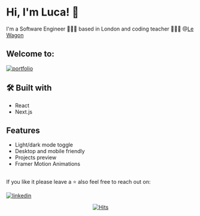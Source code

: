 
# Hi, I'm Luca! 👋
I'm a Software Engineer 👨🏻‍💻 based in London and coding teacher 👨🏻‍🏫 @<a href="https://www.lewagon.com/">Le Wagon</a>

## Welcome to:
[![portfolio](https://img.shields.io/badge/my_portfolio-000?style=for-the-badge&logo=ko-fi&logoColor=white)](https://www.lucadivittorio.com)



## 🛠 Built with
- React
- Next.js


## Features

- Light/dark mode toggle
- Desktop and mobile friendly
- Projects preview
- Framer Motion Animations


## 

If you like it please leave a ⭐️ also feel free to reach out on: 




[![linkedin](https://img.shields.io/badge/linkedin-0A66C2?style=for-the-badge&logo=linkedin&logoColor=white)](https://www.linkedin.com/in/di-vittorio/)

<p align="center"><a href="https://hits.sh/github.com/Luca-Divit/react-portfolio/"><img alt="Hits" src="https://hits.sh/github.com/Luca-Divit/react-portfolio.svg?style=plastic&label=Visitors&extraCount=143&color=007ec6"/></a></p>


